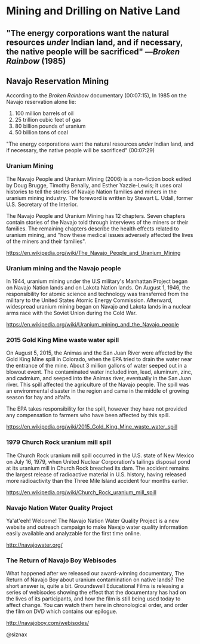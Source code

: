 Mining and Drilling on Native Land
==================================

## "The energy corporations want the natural resources _under_ Indian land, and if necessary, the native people will be sacrificed" —_Broken Rainbow_ (1985)


Navajo Reservation Mining
-------------------------

According to the _Broken Rainbow_ documentary (00:07:15), In 1985 on
the Navajo reservation alone lie:

1. 100 million barrels of oil
1. 25 trillion cubic feet of gas
1. 80 billion pounds of uranium
1. 50 billion tons of coal

"The energy corporations want the natural resources _under_ Indian
land, and if necessary, the native people will be sacrificed"
(00:07:29)


### Uranium Mining

The Navajo People and Uranium Mining (2006) is a non-fiction book
edited by Doug Brugge, Timothy Benally, and Esther Yazzie-Lewis; it
uses oral histories to tell the stories of Navajo Nation families and
miners in the uranium mining industry. The foreword is written by
Stewart L. Udall, former U.S. Secretary of the Interior. 

The Navajo People and Uranium Mining has 12 chapters. Seven chapters
contain stories of the Navajo told through interviews of the miners or
their families. The remaining chapters describe the health effects
related to uranium mining, and "how these medical issues adversely
affected the lives of the miners and their families".

https://en.wikipedia.org/wiki/The_Navajo_People_and_Uranium_Mining


### Uranium mining and the Navajo people

In 1944, uranium mining under the U.S military's Manhattan Project
began on Navajo Nation lands and on Lakota Nation lands. On August 1,
1946, the responsibility for atomic science and technology was
transferred from the military to the United States Atomic Energy
Commission. Afterward, widespread uranium mining began on Navajo and
Lakota lands in a nuclear arms race with the Soviet Union during the
Cold War.

https://en.wikipedia.org/wiki/Uranium_mining_and_the_Navajo_people


### 2015 Gold King Mine waste water spill

On August 5, 2015, the Animas and the San Juan River were affected by
the Gold King Mine spill in Colorado, when the EPA tried to drain the
water near the entrance of the mine. About 3 million gallons of water
seeped out in a blowout event. The contaminated water included iron,
lead, aluminum, zinc, and cadmium, and seeped into the Animas river,
eventually in the San Juan river. This spill affected the agriculture
of the Navajo people. The spill was an environmental disaster in the
region and came in the middle of growing season for hay and alfalfa.

The EPA takes responsibility for the spill, however they have not
provided any compensation to farmers who have been affected by this spill.

https://en.wikipedia.org/wiki/2015_Gold_King_Mine_waste_water_spill


### 1979 Church Rock uranium mill spill

The Church Rock uranium mill spill occurred in the U.S. state of New
Mexico on July 16, 1979, when United Nuclear Corporation's tailings
disposal pond at its uranium mill in Church Rock breached its dam. The
accident remains the largest release of radioactive material in
U.S. history, having released more radioactivity than the Three Mile
Island accident four months earlier.

https://en.wikipedia.org/wiki/Church_Rock_uranium_mill_spill


### Navajo Nation Water Quality Project

Ya'at'eeh! Welcome! The Navajo Nation Water Quality Project is a new
website and outreach campaign to make Navajo water quality information
easily available and analyzable for the first time online.

http://navajowater.org/


### The Return of Navajo Boy Webisodes

What happened after we released our award-winning documentary, The
Return of Navajo Boy about uranium contamination on native lands? The
short answer is, quite a bit. Groundswell Educational Films is
releasing a series of webisodes showing the effect that the
documentary has had on the lives of its participants, and how the film
is still being used today to affect change. You can watch them here in
chronological order, and order the film on DVD which contains our
epilogue.

http://navajoboy.com/webisodes/


@siznax
